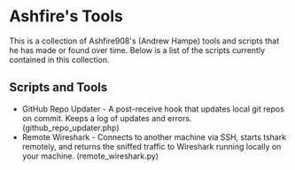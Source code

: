 Ashfire's Tools
===============

This is a collection of Ashfire908's (Andrew Hampe) tools and scripts that he
has made or found over time. Below is a list of the scripts currently contained
in this collection.

Scripts and Tools
-----------------

* GitHub Repo Updater - A post-receive hook that updates local git repos on
commit. Keeps a log of updates and errors. (github_repo_updater.php)
* Remote Wireshark - Connects to another machine via SSH, starts tshark remotely,
and returns the sniffed traffic to Wireshark running locally on your machine.
(remote_wireshark.py)

